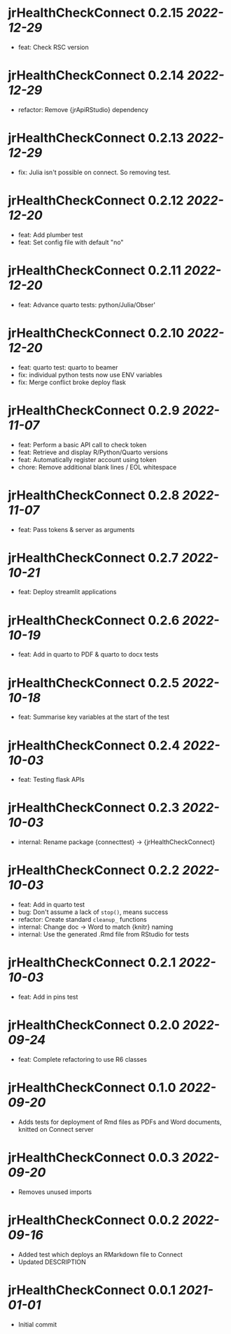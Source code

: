 # jrHealthCheckConnect 0.2.15 _2022-12-29_
- feat: Check RSC version

# jrHealthCheckConnect 0.2.14 _2022-12-29_
- refactor: Remove {jrApiRStudio} dependency

# jrHealthCheckConnect 0.2.13 _2022-12-29_
- fix: Julia isn't possible on connect. So removing test.

# jrHealthCheckConnect 0.2.12 _2022-12-20_
- feat: Add plumber test
- feat: Set config file with default "no"

# jrHealthCheckConnect 0.2.11 _2022-12-20_
- feat: Advance quarto tests: python/Julia/Obser'

# jrHealthCheckConnect 0.2.10 _2022-12-20_
-  feat: quarto test: quarto to beamer
-  fix: individual python tests now use ENV variables
-  fix: Merge conflict broke deploy flask

# jrHealthCheckConnect 0.2.9 _2022-11-07_
-  feat: Perform a basic API call to check token
-  feat: Retrieve and display R/Python/Quarto versions
-  feat: Automatically register account using token
-  chore: Remove additional blank lines / EOL whitespace

# jrHealthCheckConnect 0.2.8 _2022-11-07_
-  feat: Pass tokens & server as arguments

# jrHealthCheckConnect 0.2.7 _2022-10-21_
-  feat: Deploy streamlit applications

# jrHealthCheckConnect 0.2.6 _2022-10-19_

-  feat: Add in quarto to PDF & quarto to docx tests

# jrHealthCheckConnect 0.2.5 _2022-10-18_
-   feat: Summarise key variables at the start of the test

# jrHealthCheckConnect 0.2.4 _2022-10-03_
-   feat: Testing flask APIs

# jrHealthCheckConnect 0.2.3 _2022-10-03_

-   internal: Rename package {connecttest} -> {jrHealthCheckConnect}

# jrHealthCheckConnect 0.2.2 _2022-10-03_
-   feat: Add in quarto test
-   bug: Don't assume a lack of `stop()`, means success
-   refactor: Create standard `cleanup_` functions
-   internal: Change doc -> Word to match {knitr} naming
-   internal: Use the generated .Rmd file from RStudio for tests

# jrHealthCheckConnect 0.2.1 _2022-10-03_
-   feat: Add in pins test

# jrHealthCheckConnect 0.2.0 _2022-09-24_
-   feat: Complete refactoring to use R6 classes

# jrHealthCheckConnect 0.1.0 _2022-09-20_

-   Adds tests for deployment of Rmd files as PDFs and Word documents, knitted on Connect server

# jrHealthCheckConnect 0.0.3 _2022-09-20_

-   Removes unused imports

# jrHealthCheckConnect 0.0.2 _2022-09-16_

-   Added test which deploys an RMarkdown file to Connect
-   Updated DESCRIPTION

# jrHealthCheckConnect 0.0.1 _2021-01-01_

-   Initial commit
